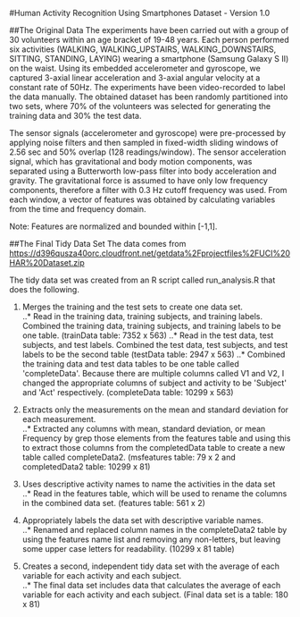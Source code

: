 #Human Activity Recognition Using Smartphones Dataset - Version 1.0

##The Original Data
The experiments have been carried out with a group of 30 volunteers within an age bracket of 19-48 years. Each person performed six activities (WALKING, WALKING_UPSTAIRS, WALKING_DOWNSTAIRS, SITTING, STANDING, LAYING) wearing a smartphone (Samsung Galaxy S II) on the waist. Using its embedded accelerometer and gyroscope, we captured 3-axial linear acceleration and 3-axial angular velocity at a constant rate of 50Hz. The experiments have been video-recorded to label the data manually. The obtained dataset has been randomly partitioned into two sets, where 70% of the volunteers was selected for generating the training data and 30% the test data. 

The sensor signals (accelerometer and gyroscope) were pre-processed by applying noise filters and then sampled in fixed-width sliding windows of 2.56 sec and 50% overlap (128 readings/window). The sensor acceleration signal, which has gravitational and body motion components, was separated using a Butterworth low-pass filter into body acceleration and gravity. The gravitational force is assumed to have only low frequency components, therefore a filter with 0.3 Hz cutoff frequency was used. From each window, a vector of features was obtained by calculating variables from the time and frequency domain.
 

Note: Features are normalized and bounded within [-1,1].


##The Final Tidy Data Set
The data comes from
https://d396qusza40orc.cloudfront.net/getdata%2Fprojectfiles%2FUCI%20HAR%20Dataset.zip

The tidy data set was created from an R script called run_analysis.R that does the following. 

1)	Merges the training and the test sets to create one data set.<br>
..* Read in the training data, training subjects, and training labels.  Combined the training data, training subjects, and training labels to be one table.  (trainData table: 7352 x 563)
..* Read in the test data, test subjects, and test labels.  Combined the test data, test subjects, and test labels to be the second table  (testData table: 2947 x 563)
..* Combined the training data and test data tables to be one table called 'completeData'.  Because there are multiple columns called V1 and V2, I changed the appropriate columns of subject and activity to be 'Subject' and 'Act' respectively.  (completeData table: 10299 x 563)

2)	Extracts only the measurements on the mean and standard deviation for each measurement.<br>
..* Extracted any columns with mean, standard deviation, or mean Frequency by grep those elements from the features table and using this to extract those columns from the completedData table to create a new table called completeData2.  (msfeatures table: 79 x 2 and completedData2 table: 10299 x 81)

3)	Uses descriptive activity names to name the activities in the data set<br>
..* Read in the features table, which will be used to rename the columns in the combined data set.  (features table: 561 x 2)

4)	Appropriately labels the data set with descriptive variable names.<br>
..* Renamed and replaced column names in the completeData2 table by using the features name list and removing any non-letters, but leaving some upper case letters for readability. (10299 x 81 table)

5)	Creates a second, independent tidy data set with the average of each variable for each activity and each subject.<br>
..* The final data set includes data that calculates the average of each variable for each activity and each subject.  (Final data set is a table: 180 x 81)
